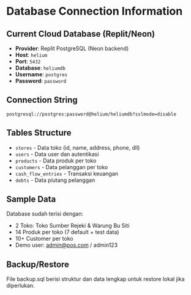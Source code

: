 # Database Connection Information

## Current Cloud Database (Replit/Neon)
- **Provider**: Replit PostgreSQL (Neon backend)
- **Host**: `helium`
- **Port**: `5432`
- **Database**: `heliumdb`
- **Username**: `postgres`
- **Password**: `password`

## Connection String
```
postgresql://postgres:password@helium/heliumdb?sslmode=disable
```

## Tables Structure
- `stores` - Data toko (id, name, address, phone, dll)
- `users` - Data user dan autentikasi
- `products` - Data produk per toko
- `customers` - Data pelanggan per toko
- `cash_flow_entries` - Transaksi keuangan
- `debts` - Data piutang pelanggan

## Sample Data
Database sudah terisi dengan:
- 2 Toko: Toko Sumber Rejeki & Warung Bu Siti
- 14 Produk per toko (7 default + test data)
- 10+ Customer per toko
- Demo user: admin@pos.com / admin123

## Backup/Restore
File backup.sql berisi struktur dan data lengkap untuk restore lokal jika diperlukan.
